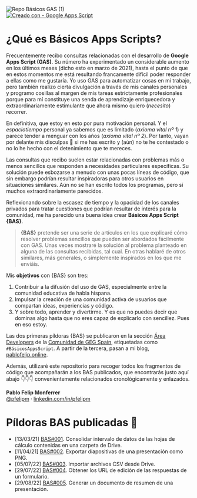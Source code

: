 ![Repo Básicos GAS (1)](https://user-images.githubusercontent.com/12829262/110930737-c52eab80-8329-11eb-9e35-11f10c91a5b5.png)  
[![Creado con - Google Apps Script](https://img.shields.io/static/v1?label=Creado+con&message=Google+Apps+Script&color=blue&logo=Google&logoColor=white)](https://developers.google.com/apps-script)

# ¿Qué es Básicos Apps Scripts?

Frecuentemente recibo consultas relacionadas con el desarrollo de **Google Apps Script (GAS)**. Su número ha experimentado un considerable aumento en los últimos meses (dicho esto en marzo de 2021), hasta el punto de que en estos momentos me está resultando francamente difícil poder responder a ellas como me gustaría. Yo uso GAS para automatizar cosas en mi trabajo, pero también realizo cierta divulgación a través de mis canales personales y programo cosillas al margen de mis tareas estrictamente profesionales porque para mí constituye una senda de aprendizaje enriquecedora y extraordinariamente estimulante que ahora mismo quiero (_necesito_) recorrer.

En definitiva, que estoy en esto por pura motivación personal. Y el _espaciotiempo_ personal ya sabemos que es limitado (_axioma vital nº 1_) y parece tender a menguar con los años (_axioma vital nº 2_). Por tanto, vayan por delante mis disculpas 🙏 si me has escrito y (aún) no te he contestado o no lo he hecho con el detenimiento que te mereces.

Las consultas que recibo suelen estar relacionadas con problemas más o menos sencillos que responden a necesidades particulares específicas. Su solución puede esbozarse a menudo con unas pocas líneas de código, que sin embargo podrían resultar inspiradoras para otros usuarios en situaciones similares. Aún no se han escrito todos los programas, pero sí muchos extraordinariamente parecidos.

Reflexionando sobre la escasez de tiempo y la opacidad de los canales privados para tratar cuestiones que podrían resultar de interés para la comunidad, me ha parecido una buena idea crear **Básicos Apps Script {BAS}**.

> **{BAS}** pretende ser una serie de artículos en los que explicaré cómo resolver problemas sencillos que pueden ser abordados fácilmente con GAS. Unas veces mostraré la solución al problema planteado en alguna de las consultas recibidas, tal cual. En otras hablaré de otros similares, más generales, o simplemente inspirados en los que me enviáis.

Mis **objetivos** con {BAS} son tres:

1.  Contribuir a la difusión del uso de GAS, especialmente entre la comunidad educativa de habla hispana.
2.  Impulsar la creación de una comunidad activa de usuarios que compartan ideas, experiencias y código.
3.  Y sobre todo, aprender y divertirme. Y es que no puedes decir que dominas algo hasta que no eres capaz de explicarlo con sencillez. Pues en eso estoy.

Las dos primeras píldoras {BAS} se publicaron en la sección [Área Developers](https://comunidad.gedu.es/feed/%C3%A1rea-developers) de la [Comunidad de GEG Spain](https://comunidad.gedu.es/), etiquetadas como `#BásicosAppsScript`. A partir de la tercera, pasan a mi blog, [pablofelip.online](https://pablofelip.online/post/bas/).

Además, utilizaré este repositorio para recoger todos los fragmentos de código que acompañarán a los BAS publicados, que encontrarás justo aquí abajo 👇👇👇 convenientemente relacionados cronológicamente y enlazados.

**Pablo Felip Monferrer**  
[@pfelipm](https://twitter.com/pfelipm) · [linkedin.com/in/pfelipm](https://www.linkedin.com/in/pfelipm/)

# Píldoras BAS publicadas 💊

*   \[13/03/21\] [BAS#001](https://comunidad.gedu.es/post/bas-001-consolidar-un-intervalo-de-datos-de-todas-las-hojas-de-calculo-cont--604d1f5765b46249cb2ba391). Consolidar intervalo de datos de las hojas de cálculo contenidas en una carpeta de Drive.
*   \[11/04/21\] [BAS#002](https://comunidad.gedu.es/post/bas-002-exportar-diapositivas-de-una-presentacion-como-png-6072aa8f5c5c167af76f8508). Exportar diapositivas de una presentación como PNG.
*   \[05/07/22\] [BAS#003](https://pablofelip.online/importar-csv-drive-apps-script/). Importar archivos CSV desde Drive.
*   \[29/07/22\] [BAS#004](https://pablofelip.online/obtener-enlaces-edicion-respuestas-formulario-apps-script/). Obtener los URL de edición de las respuestas de un formulario.
*   \[29/08/22\] [BAS#005](https://pablofelip.online/generar-doc-miniaturas-presentacion-apps-script/). Generar un documento de resumen de una presentación.
